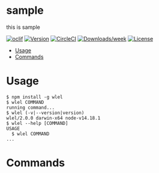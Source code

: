 sample
======

this is sample

[![oclif](https://img.shields.io/badge/cli-oclif-brightgreen.svg)](https://oclif.io)
[![Version](https://img.shields.io/npm/v/sample.svg)](https://npmjs.org/package/sample)
[![CircleCI](https://circleci.com/gh/theMistletoe/sample/tree/master.svg?style=shield)](https://circleci.com/gh/theMistletoe/sample/tree/master)
[![Downloads/week](https://img.shields.io/npm/dw/sample.svg)](https://npmjs.org/package/sample)
[![License](https://img.shields.io/npm/l/sample.svg)](https://github.com/theMistletoe/sample/blob/master/package.json)

<!-- toc -->
* [Usage](#usage)
* [Commands](#commands)
<!-- tocstop -->
# Usage
<!-- usage -->
```sh-session
$ npm install -g wlel
$ wlel COMMAND
running command...
$ wlel (-v|--version|version)
wlel/2.0.0 darwin-x64 node-v14.18.1
$ wlel --help [COMMAND]
USAGE
  $ wlel COMMAND
...
```
<!-- usagestop -->
# Commands
<!-- commands -->

<!-- commandsstop -->
